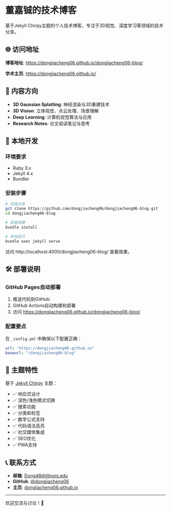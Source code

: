 # 董嘉铖的技术博客

基于Jekyll Chirpy主题的个人技术博客，专注于3D视觉、深度学习等领域的技术分享。

## 🌐 访问地址

**博客地址**: https://dongjiacheng06.github.io/dongjiacheng06-blog/

**学术主页**: https://dongjiacheng06.github.io/

## 📝 内容方向

- **3D Gaussian Splatting**: 神经渲染与3D重建技术
- **3D Vision**: 立体视觉、点云处理、场景理解  
- **Deep Learning**: 计算机视觉算法与应用
- **Research Notes**: 论文阅读笔记与思考

## 🚀 本地开发

### 环境要求

- Ruby 3.x
- Jekyll 4.x
- Bundler

### 安装步骤

```bash
# 克隆仓库
git clone https://github.com/dongjiacheng06/dongjiacheng06-blog.git
cd dongjiacheng06-blog

# 安装依赖
bundle install

# 本地运行
bundle exec jekyll serve
```

访问 http://localhost:4000/dongjiacheng06-blog/ 查看效果。

## 🛠 部署说明

### GitHub Pages自动部署

1. 推送代码到GitHub
2. GitHub Actions自动构建和部署
3. 访问 https://dongjiacheng06.github.io/dongjiacheng06-blog/

### 配置要点

在 `_config.yml` 中确保以下配置正确：

```yaml
url: "https://dongjiacheng06.github.io"
baseurl: "/dongjiacheng06-blog"
```

## 🎨 主题特性

基于 [Jekyll Chirpy](https://github.com/cotes2020/jekyll-theme-chirpy) 主题：

- ✅ 响应式设计
- ✅ 深色/浅色模式切换
- ✅ 搜索功能
- ✅ 分类和标签
- ✅ 数学公式支持
- ✅ 代码语法高亮
- ✅ 社交媒体集成
- ✅ SEO优化
- ✅ PWA支持

## 📞 联系方式

- **邮箱**: Dong48@illinois.edu
- **GitHub**: [@dongjiacheng06](https://github.com/dongjiacheng06)
- **主页**: [dongjiacheng06.github.io](https://dongjiacheng06.github.io)

---

欢迎交流与讨论！🎉
